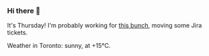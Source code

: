 ### Hi there :wave:

It's Thursday! I'm probably working for [this bunch](https://github.com/kohofinancial), moving some Jira tickets.

Weather in Toronto: sunny, at +15°C.
